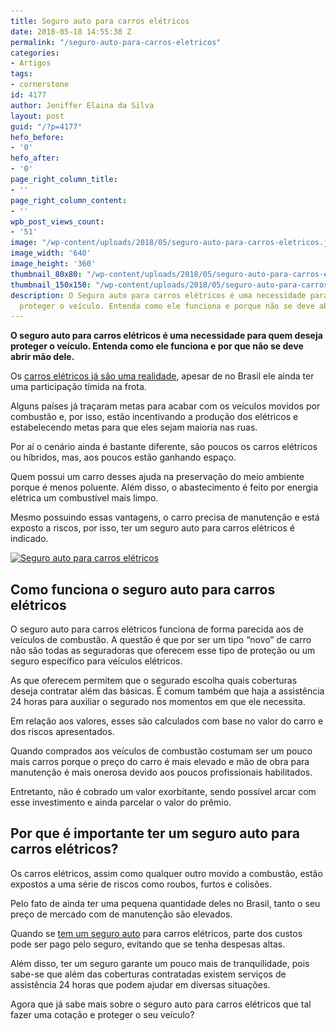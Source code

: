 ```yaml
---
title: Seguro auto para carros elétricos
date: 2018-05-18 14:55:38 Z
permalink: "/seguro-auto-para-carros-eletricos"
categories:
- Artigos
tags:
- cornerstone
id: 4177
author: Jeniffer Elaina da Silva
layout: post
guid: "/?p=4177"
hefo_before:
- '0'
hefo_after:
- '0'
page_right_column_title:
- ''
page_right_column_content:
- ''
wpb_post_views_count:
- '51'
image: "/wp-content/uploads/2018/05/seguro-auto-para-carros-eletricos.jpg"
image_width: '640'
image_height: '360'
thumbnail_80x80: "/wp-content/uploads/2018/05/seguro-auto-para-carros-eletricos-80x80.jpg"
thumbnail_150x150: "/wp-content/uploads/2018/05/seguro-auto-para-carros-eletricos-150x150.jpg"
description: O Seguro auto para carros elétricos é uma necessidade para quem deseja
  proteger o veículo. Entenda como ele funciona e porque não se deve abrir mão dele.
---
```


**O seguro auto para carros elétricos é uma necessidade para quem deseja proteger o veículo. Entenda como ele funciona e por que não se deve abrir mão dele.** 

Os <a href="http://jornaldocarro.estadao.com.br/carros/carro-eletrico-brasil-proximo-realidade/" target="_blank" rel="noopener">carros elétricos já são uma realidade</a>, apesar de no Brasil ele ainda ter uma participação tímida na frota.

Alguns países já traçaram metas para acabar com os veículos movidos por combustão e, por isso, estão incentivando a produção dos elétricos e estabelecendo metas para que eles sejam maioria nas ruas.

Por aí o cenário ainda é bastante diferente, são poucos os carros elétricos ou híbridos, mas, aos poucos estão ganhando espaço.

Quem possui um carro desses ajuda na preservação do meio ambiente porque é menos poluente. Além disso, o abastecimento é feito por energia elétrica um combustível mais limpo.

Mesmo possuindo essas vantagens, o carro precisa de manutenção e está exposto a riscos, por isso, ter um seguro auto para carros elétricos é indicado.

[<img class="aligncenter wp-image-4178 size-full" title="Seguro auto para carros elétricos" src="/wp-content/uploads/2018/05/seguro-auto-para-carros-eletricos.jpg" alt="Seguro auto para carros elétricos" width="640" height="360" srcset="/wp-content/uploads/2018/05/seguro-auto-para-carros-eletricos.jpg 640w, /wp-content/uploads/2018/05/seguro-auto-para-carros-eletricos-250x141.jpg 250w, /wp-content/uploads/2018/05/seguro-auto-para-carros-eletricos-120x68.jpg 120w" sizes="(max-width: 640px) 100vw, 640px" />](/wp-content/uploads/2018/05/seguro-auto-para-carros-eletricos.jpg)

## Como funciona o seguro auto para carros elétricos

O seguro auto para carros elétricos funciona de forma parecida aos de veículos de combustão. A questão é que por ser um tipo “novo” de carro não são todas as seguradoras que oferecem esse tipo de proteção ou um seguro específico para veículos elétricos.

As que oferecem permitem que o segurado escolha quais coberturas deseja contratar além das básicas. É comum também que haja a assistência 24 horas para auxiliar o segurado nos momentos em que ele necessita.

Em relação aos valores, esses são calculados com base no valor do carro e dos riscos apresentados.

Quando comprados aos veículos de combustão costumam ser um pouco mais carros porque o preço do carro é mais elevado e mão de obra para manutenção é mais onerosa devido aos poucos profissionais habilitados.

Entretanto, não é cobrado um valor exorbitante, sendo possível arcar com esse investimento e ainda parcelar o valor do prêmio.

## Por que é importante ter um seguro auto para carros elétricos?

Os carros elétricos, assim como qualquer outro movido a combustão, estão expostos a uma série de riscos como roubos, furtos e colisões.

Pelo fato de ainda ter uma pequena quantidade deles no Brasil, tanto o seu preço de mercado com de manutenção são elevados.

Quando se <a href="/seguro-de-carro" target="_blank" rel="noopener">tem um seguro auto</a> para carros elétricos, parte dos custos pode ser pago pelo seguro, evitando que se tenha despesas altas.

Além disso, ter um seguro garante um pouco mais de tranquilidade, pois sabe-se que além das coberturas contratadas existem serviços de assistência 24 horas que podem ajudar em diversas situações.

Agora que já sabe mais sobre o seguro auto para carros elétricos que tal fazer uma cotação e proteger o seu veículo?
